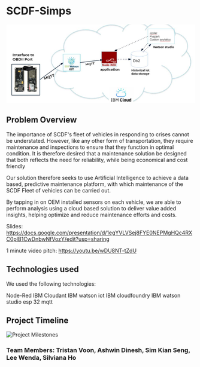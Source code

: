 # SCDF-Simps


![Test Image 4](https://github.com/wendahere/SCDF-Simp/blob/main/IBM%20Architecture.JPG?raw=true)

## Problem Overview
The importance of SCDF's fleet of vehicles in responding to crises cannot be understated. However, like any other form of transportation, they require maintenance and inspections to ensure that they function in optimal condition. It is therefore desired that a maintenance solution be designed that both reflects the need for reliability, while being economical and cost friendly

Our solution therefore seeks to use Artificial Intelligence to achieve a data based, predictive maintenance platform, with which maintenance of the SCDF Fleet of vehicles can be carried out.

By tapping in on OEM installed sensors on each vehicle, we are able to perform analysis using a cloud based solution to deliver value added insights, helping optimize and reduce maintenance efforts and costs.

Slides:
https://docs.google.com/presentation/d/1egYVLVSej8FYE0NEPMgHQc4RXC0plB1CwDnbwNfVozY/edit?usp=sharing

1 minute video pitch:
https://youtu.be/wDU8NT-tZdU

## Technologies used
We used the following technologies:

Node-Red
IBM Cloudant
IBM watson iot 
IBM cloudfoundry 
IBM watson studio 
esp 32 
mqtt 

## Project Timeline
![Project Milestones](https://user-images.githubusercontent.com/67402819/121706989-b9a97700-cb08-11eb-9ce9-d8e4ee76f5e3.png)

### Team Members: Tristan Voon, Ashwin Dinesh, Sim Kian Seng, Lee Wenda, Silviana Ho
